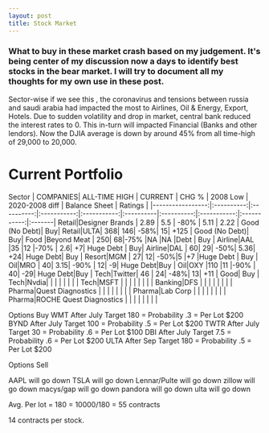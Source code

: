 ```yaml
---
layout: post
title: Stock Market
---
```



### What to buy in these market crash based on my judgement. It's being center of my discussion now a days to identify best stocks in the bear market. I will try to document all my thoughts for my own use in these post.


Sector-wise if we see this , the coronavirus and tensions between russia and saudi arabia had impacted the most to Airlines, Oil & Energy, Export, Hotels. Due to sudden volatility and drop in market, central bank reduced the interest rates to 0. This in-turn will impacted Financial (Banks and other lendors). Now the DJIA average is down by around 45% from all time-high of 29,000 to 20,000. 

<!-- 
| DOW JONES <newline> COMPANIES| ALL-TIME <newline> HIGH 	| CURRENT   | CHG  %  | 2008 <newline> Low      | 2020-2008 <newline> diff     | Balance <newline> Sheet   | Ratings   |
|-----------------:|:----------:|:----------:|:-----------:|:-----------:|:----------|:----------:|:-----------:|:-----------:|:-------|
Walt Disney Co. | 153| 95| -38%| 15| +80| Analyze| |
Nike Inc.  | 100| 70| -30%| 10 | +60| Analyze | |
Microsoft Corp.	 |174| 140| -20%| 15| +125| Good| | |
Goldman Sachs Group Inc. | 273| 148| -46% | 47| +101 | Analyze | |
Visa Inc. | 210 | 155 | -26% | 10| +145 | Analyze | |
Cisco Systems Inc. | 57 | 38| -33%| 15| +23| Analyze | |
United Technologies Corp. | | | | | | | |
JPMorgan Chase & Co. | | | | | | | |
UnitedHealth Group Inc. | | | | | | | |
Walmart Inc. | 122 | 122| 0%| 43| +79| Analyze | |
Intel Corp. | 70 | 46| -34% | 12| +34| Analyze| |
Travelers Cos. Inc. | | | | | | | |
Home Depot Inc. | | | | | | | |
Exxon Mobil Corp. | | | | | | | |
Chevron Corp.	 | | | | | | | |
3M Co. | | | | | | | |
Apple Inc. | | | | | | | |
Merck & Co. Inc. | 90 | 72 | -20%|20| +48| Analyze | |
American Express Co. | | | | | | | |
Verizon Communications Inc.	 | | | | | | | |
International Business Machines Corp. | | | | | | | |
Procter & Gamble Co. | | | | | | | |
Boeing Co. | 441| 100| -75% | 30| +70| Analyze | |
Caterpillar Inc. | | | | | | | |
Johnson & Johnson | | | | | | | |
Pfizer Inc. | | | | | | | |
Coca-Cola Co. | | | | | | | |
Walgreens Boots Alliance Inc.| | | | | | | | 
Costco | 324| 305| -5%| 41| +264| Analyze| |  -->


<newline>

# Current Portfolio
<newline>

Sector |  COMPANIES| ALL-TIME <newline> HIGH 	| CURRENT   | CHG  %  | 2008 <newline> Low      | 2020-2008 <newline> diff     | Balance <newline> Sheet   | Ratings   |
|-----------------:|:----------:|:----------:|:-----------:|:-----------:|:----------|:----------:|:-----------:|:-----------:|:-------|
Retail|Designer Brands | 2.89 | 5.5 | -80% | 5.11 | 2.22 | Good (No Debt)| Buy|
Retail|ULTA| 368| 146| -58%| 15| +125 | Good (No Debt)| Buy| 
Food |Beyond Meat | 250| 68|-75% |NA |NA |Debt | Buy | 
Airline|AAL |35 |12 |-70% | 2.6| +7| Huge Debt | Buy| 
Airline|DAL | 60| 29| -50%| 5.36| +24| Huge Debt| Buy | 
Resort|MGM | 27| 12| -50%|5 |+7 |Huge Debt | Buy | 
Oil|MRO | 40| 3.15| -90% | 12| -9| Huge Debt|Buy | 
Oil|OXY |110 |11 |-90% | 40| -29| Huge Debt|Buy | 
Tech|Twitter| 46 | 24| -48%| 13| +11 | Good| Buy | 
Tech|Nvdia| | | | | | | | 
Tech|MSFT | | | | | | | | 
Banking|DFS | | | | | | | | 
Pharma|Quest Diagnostics | | | | | | | | 
Pharma|Lab Corp | | | | | | | | 
Pharma|ROCHE Quest Diagnostics | | | | | | | | 



Options Buy
WMT After July Target 180   = Probability .3  = Per Lot $200
BYND After July Target 100  = Probability .5  = Per Lot $200
TWTR After July Target 30   = Probability .6  = Per Lot $100
DBI After July Target 7.5   = Probability .6  = Per Lot $200
ULTA After Sep Target 180   = Probability .5  = Per Lot $200

Options Sell

AAPL will go down
TSLA will go down
Lennar/Pulte will go down
zillow will go down
macys/gap will go down
pandora will go down
ulta will go down



Avg. Per lot = 180 
= 10000/180 =  55 contracts

14 contracts per stock.
